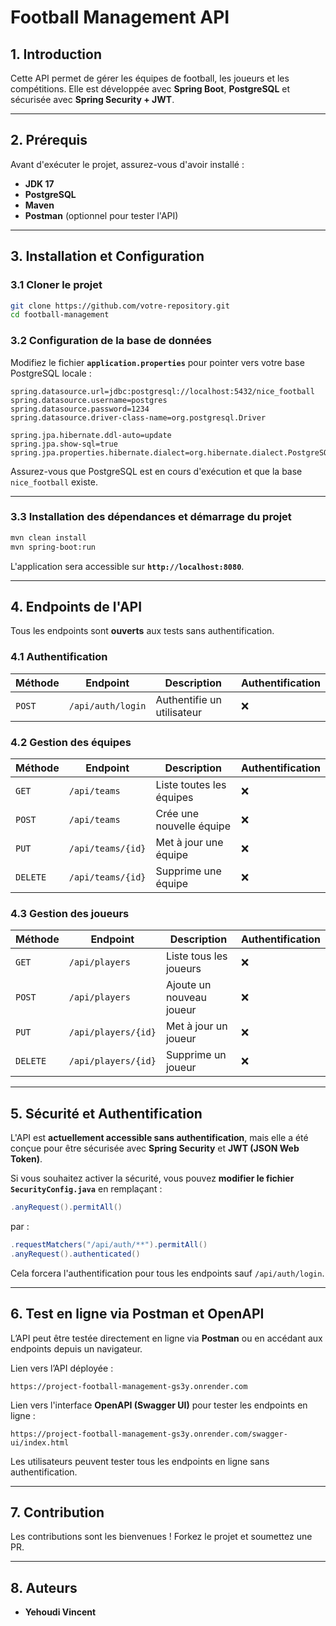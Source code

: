 # **Football Management API**

## **1. Introduction**
Cette API permet de gérer les équipes de football, les joueurs et les compétitions. Elle est développée avec **Spring Boot**, **PostgreSQL** et sécurisée avec **Spring Security + JWT**.

---

## **2. Prérequis**
Avant d'exécuter le projet, assurez-vous d'avoir installé :
- **JDK 17**
- **PostgreSQL**
- **Maven**
- **Postman** (optionnel pour tester l'API)

---

## **3. Installation et Configuration**

### **3.1 Cloner le projet**
```bash
git clone https://github.com/votre-repository.git
cd football-management
```

### **3.2 Configuration de la base de données**
Modifiez le fichier **`application.properties`** pour pointer vers votre base PostgreSQL locale :
```properties
spring.datasource.url=jdbc:postgresql://localhost:5432/nice_football
spring.datasource.username=postgres
spring.datasource.password=1234
spring.datasource.driver-class-name=org.postgresql.Driver

spring.jpa.hibernate.ddl-auto=update
spring.jpa.show-sql=true
spring.jpa.properties.hibernate.dialect=org.hibernate.dialect.PostgreSQLDialect
```
Assurez-vous que PostgreSQL est en cours d'exécution et que la base `nice_football` existe.

---

### **3.3 Installation des dépendances et démarrage du projet**
```bash
mvn clean install
mvn spring-boot:run
```
L'application sera accessible sur **`http://localhost:8080`**.

---

## **4. Endpoints de l'API**

Tous les endpoints sont **ouverts** aux tests sans authentification.

### **4.1 Authentification**
| Méthode | Endpoint               | Description                       | Authentification |
|---------|------------------------|-----------------------------------|------------------|
| `POST`  | `/api/auth/login`      | Authentifie un utilisateur       | ❌              |

### **4.2 Gestion des équipes**
| Méthode | Endpoint               | Description                       | Authentification |
|---------|------------------------|-----------------------------------|------------------|
| `GET`   | `/api/teams`           | Liste toutes les équipes         | ❌              |
| `POST`  | `/api/teams`           | Crée une nouvelle équipe         | ❌              |
| `PUT`   | `/api/teams/{id}`      | Met à jour une équipe            | ❌              |
| `DELETE`| `/api/teams/{id}`      | Supprime une équipe              | ❌              |

### **4.3 Gestion des joueurs**
| Méthode | Endpoint               | Description                       | Authentification |
|---------|------------------------|-----------------------------------|------------------|
| `GET`   | `/api/players`         | Liste tous les joueurs           | ❌              |
| `POST`  | `/api/players`         | Ajoute un nouveau joueur         | ❌              |
| `PUT`   | `/api/players/{id}`    | Met à jour un joueur             | ❌              |
| `DELETE`| `/api/players/{id}`    | Supprime un joueur               | ❌              |

---

## **5. Sécurité et Authentification**

L'API est **actuellement accessible sans authentification**, mais elle a été conçue pour être sécurisée avec **Spring Security** et **JWT (JSON Web Token)**.

Si vous souhaitez activer la sécurité, vous pouvez **modifier le fichier `SecurityConfig.java`** en remplaçant :
```java
.anyRequest().permitAll()
```
par :
```java
.requestMatchers("/api/auth/**").permitAll()
.anyRequest().authenticated()
```
Cela forcera l'authentification pour tous les endpoints sauf `/api/auth/login`.

---

## **6. Test en ligne via Postman et OpenAPI**
L’API peut être testée directement en ligne via **Postman** ou en accédant aux endpoints depuis un navigateur.

Lien vers l’API déployée :
```url
https://project-football-management-gs3y.onrender.com
```

Lien vers l'interface **OpenAPI (Swagger UI)** pour tester les endpoints en ligne :
```url
https://project-football-management-gs3y.onrender.com/swagger-ui/index.html
```

Les utilisateurs peuvent tester tous les endpoints en ligne sans authentification.

---

## **7. Contribution**
Les contributions sont les bienvenues ! Forkez le projet et soumettez une PR.

---

## **8. Auteurs**
- **Yehoudi Vincent**
